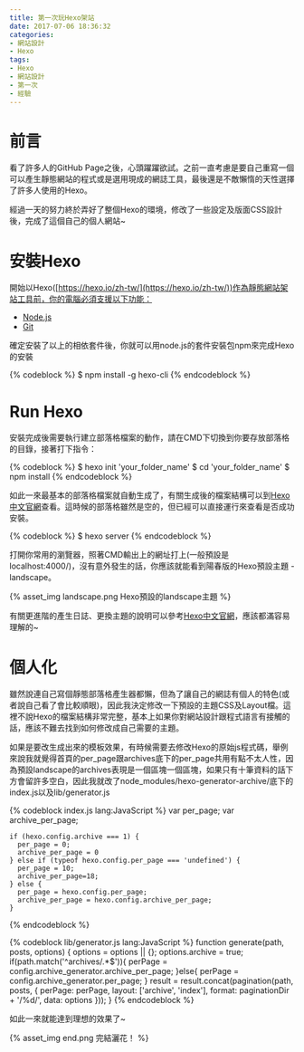```yaml
---
title: 第一次玩Hexo架站
date: 2017-07-06 18:36:32
categories:
- 網站設計
- Hexo
tags:
- Hexo
- 網站設計
- 第一次
- 經驗
---
```

# 前言
看了許多人的GitHub Page之後，心頭躍躍欲試。之前一直考慮是要自己重寫一個可以產生靜態網站的程式或是選用現成的網誌工具，最後還是不敵懶惰的天性選擇了許多人使用的Hexo。

經過一天的努力終於弄好了整個Hexo的環境，修改了一些設定及版面CSS設計後，完成了這個自己的個人網站~

# 安裝Hexo
開始以Hexo([https://hexo.io/zh-tw/](https://hexo.io/zh-tw/))作為靜態網站架站工具前，你的電腦必須支援以下功能：

- [Node.js](http://nodejs.org/)
- [Git](http://git-scm.com/)
<!--more-->

確定安裝了以上的相依套件後，你就可以用node.js的套件安裝包npm來完成Hexo的安裝

{% codeblock %}
   $ npm install -g hexo-cli
{% endcodeblock %}

# Run Hexo
安裝完成後需要執行建立部落格檔案的動作，請在CMD下切換到你要存放部落格的目錄，接著打下指令：

{% codeblock %}
   $ hexo init 'your_folder_name'
   $ cd 'your_folder_name'
   $ npm install
{% endcodeblock %}

如此一來最基本的部落格檔案就自動生成了，有關生成後的檔案結構可以到[Hexo中文官網](https://hexo.io/zh-tw/docs/setup.html)查看。這時候的部落格雖然是空的，但已經可以直接運行來查看是否成功安裝。

{% codeblock %}
   $ hexo server
{% endcodeblock %}


打開你常用的瀏覽器，照著CMD輸出上的網址打上(一般預設是localhost:4000/)，沒有意外發生的話，你應該就能看到陽春版的Hexo預設主題 - landscape。

{% asset_img landscape.png Hexo預設的landscape主題 %}

有關更進階的產生日誌、更換主題的說明可以參考[Hexo中文官網](https://hexo.io/zh-tw/docs/setup.html)，應該都滿容易理解的~

# 個人化
雖然說連自己寫個靜態部落格產生器都懶，但為了讓自己的網誌有個人的特色(或者說自己看了會比較順眼)，因此我決定修改一下預設的主題CSS及Layout檔。這裡不說Hexo的檔案結構非常完整，基本上如果你對網站設計跟程式語言有接觸的話，應該不難去找到如何修改成自己需要的主題。

如果是要改生成出來的模板效果，有時候需要去修改Hexo的原始js程式碼，舉例來說我就覺得首頁的per_page跟archives底下的per_page共用有點不太人性，因為預設landscape的archives表現是一個區塊一個區塊，如果只有十筆資料的話下方會留許多空白，因此我就改了node_modules/hexo-generator-archive/底下的index.js以及lib/generator.js

{% codeblock index.js lang:JavaScript %}
	var per_page;
	var archive_per_page;
	
	if (hexo.config.archive === 1) {
	  per_page = 0;
	  archive_per_page = 0
	} else if (typeof hexo.config.per_page === 'undefined') {
	  per_page = 10;
	  archive_per_page=18;
	} else {
	  per_page = hexo.config.per_page;
	  archive_per_page = hexo.config.archive_per_page;
	}
{% endcodeblock %}

{% codeblock lib/generator.js lang:JavaScript %}
  function generate(path, posts, options) {
    options = options || {};
    options.archive = true;
    if(path.match('^archives/.*$')){
        perPage = config.archive_generator.archive_per_page;
    }else{
        perPage = config.archive_generator.per_page;
    }
    result = result.concat(pagination(path, posts, {
      perPage: perPage,
      layout: ['archive', 'index'],
      format: paginationDir + '/%d/',
      data: options
    }));
  }
{% endcodeblock %}

如此一來就能達到理想的效果了~

{% asset_img end.png 完結灑花！ %}
